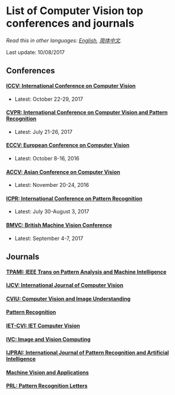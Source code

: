 # List of Computer Vision top conferences and journals

*Read this in other languages: [English](README.md), [简体中文](README.zh-cn.md).*

Last update: 10/08/2017

## Conferences

 #### [ICCV: International Conference on Computer Vision](http://iccv2017.thecvf.com/)
 
  - Latest: October 22-29, 2017
 
 #### [CVPR: International Conference on Computer Vision and Pattern Recognition](http://cvpr2017.thecvf.com/)
 
  - Latest: July 21-26, 2017

 #### [ECCV: European Conference on Computer Vision](http://www.eccv2016.org/)
 
  - Latest: October 8-16, 2016

 #### [ACCV: Asian Conference on Computer Vision](http://www.accv2016.org/)
 
  - Latest: November 20-24, 2016
 
 #### [ICPR: International Conference on Pattern Recognition](http://www.24icpr2017.put.poznan.pl/)
 
  - Latest: July 30-August 3, 2017
 
 #### [BMVC: British Machine Vision Conference](https://bmvc2017.london/)

  - Latest: September 4-7, 2017

## Journals

 #### [TPAMI: IEEE Trans on Pattern Analysis and Machine Intelligence](https://www.computer.org/web/tpami)

 #### [IJCV: International Journal of Computer Vision](https://www.editorialmanager.com/visi/default.aspx)

 #### [CVIU: Computer Vision and Image Understanding](http://ees.elsevier.com/cviu/.)
 
 #### [Pattern Recognition](https://www.journals.elsevier.com/pattern-recognition)

 #### [IET-CVI: IET Computer Vision](http://www.ietdl.org/IET-CVI)
 
 #### [IVC: Image and Vision Computing](https://www.journals.elsevier.com/image-and-vision-computing/)
 
 #### [IJPRAI: International Journal of Pattern Recognition and Artificial Intelligence](http://www.worldscinet.com/ijprai/)
 
 #### [Machine Vision and Applications](http://www.springer.com/computer/image+processing/journal/138)
 
 #### [PRL: Pattern Recognition Letters](http://www.iapr.org/)
 
 
